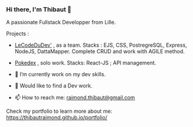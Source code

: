 ### Hi there, I'm Thibaut 👋
A passionate Fullstack Developper from Lille.

Projects : 

- [LeCodeDuDev'](https://yannou.philoucorp.fr/) , as a team. Stacks : EJS, CSS,  PostregreSQL, Express, NodeJS, DattaMapper. 
Complete CRUD and work with AGILE method. 

- [Pokedex](https://thibautraimond.github.io/pokedex/) , solo work. Stacks: React-JS ; API management.

- 🌱 I’m currently work on my dev skills.
- 💬 Would like to find a Dev work.
- 📫 How to reach me: raimond.thibaut@gmail.com

Check my portfolio to learn more about me:
https://thibautraimond.github.io/portfolio/

